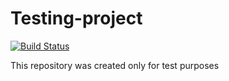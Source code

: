 # Testing-project

[![Build Status](https://travis-ci.org/okafor-chidimma/Testing-project.svg?branch=master)](https://travis-ci.org/okafor-chidimma/Testing-proppoject)

This repository was created only for test purposes
